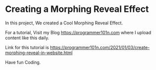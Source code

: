 # Creating a Morphing Reveal Effect

In this project, We created a Cool Morphing Reveal Effect.

For a tutorial, Visit my Blog https://programmer101n.com where I upload content like this daily.

Link for this tutorial is https://programmer101n.com/2021/01/03/create-morphing-reveal-in-website.html

Have fun Coding.
